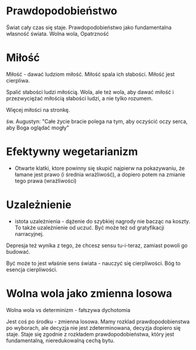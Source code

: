 # Prawdopodobieństwo
Świat cały czas się staje. Prawdopodobieństwo jako fundamentalna własność świata. Wolna wola, Opatrzność


# Miłość
Miłość - dawać ludziom miłość. Miłość spala ich słabości. Miłość jest cierpliwa.

Spalić słabości ludzi miłością. Wola, ale też wola, aby dawać miłość i przezwyciężać miłością słabości ludzi, a nie tylko rozumem.

Więcej miłości na stronkę.

św. Augustyn: "Całe życie bracie polega na tym, aby oczyścić oczy serca, aby Boga oglądać mogły"

# Efektywny wegetarianizm
- Otwarte klatki, ktore powinny się skupić najpierw na pokazywaniu, że łamane jest prawo (i średnia wrażliwość), a dopiero potem na zmianie tego prawa (wrażliwości)

# Uzależnienie
- istota uzależnienia - dążenie do szybkiej nagrody nie bacząc na koszty. To także uzależnienie od uczuć. 
Być może też od gratyfikacji narracyjnej.

Depresja też wynika z tego, że chcesz sensu tu-i-teraz, zamiast powoli go budować.

Być może to jest właśnie sens świata - nauczyć się cierpliwości. Bóg to esencja cierpliwości.

# Wolna wola jako zmienna losowa
Wolna wola vs determinizm - fałszywa dychotomia

Jest coś po środku - zmienna losowa. Mamy rozklad prawdopodobienstwa po wyborach, ale decyzja nie jest zdeterminowana, decyzja dopiero się staje. Staje się zgodnie z rozkładem prawdopodobieństwa, który jest fundamentalną, nieredukowalną cechą bytu.


